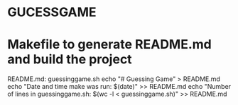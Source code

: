 # GUCESSGAME

# Makefile to generate README.md and build the project

README.md: guessinggame.sh
    echo "# Guessing Game" > README.md
    echo "Date and time make was run: $(date)" >> README.md
    echo "Number of lines in guessinggame.sh: $(wc -l < guessinggame.sh)" >> README.md
